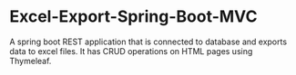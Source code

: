 # Excel-Export-Spring-Boot-MVC
A spring boot REST application that is connected to database and exports data to excel files. It has CRUD operations on HTML pages using Thymeleaf. 
